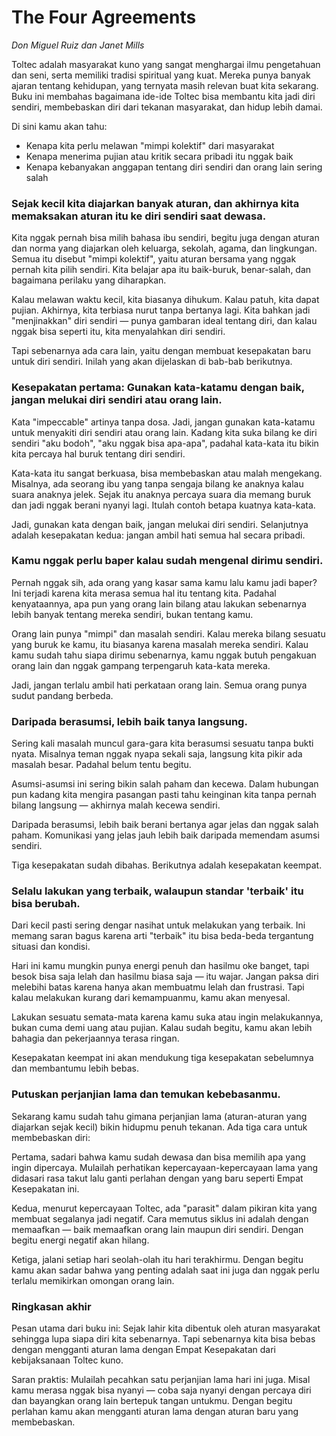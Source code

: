 # The Four Agreements  
*Don Miguel Ruiz dan Janet Mills*

Toltec adalah masyarakat kuno yang sangat menghargai ilmu pengetahuan dan seni, serta memiliki tradisi spiritual yang kuat. Mereka punya banyak ajaran tentang kehidupan, yang ternyata masih relevan buat kita sekarang. Buku ini membahas bagaimana ide-ide Toltec bisa membantu kita jadi diri sendiri, membebaskan diri dari tekanan masyarakat, dan hidup lebih damai.

Di sini kamu akan tahu:
- Kenapa kita perlu melawan "mimpi kolektif" dari masyarakat
- Kenapa menerima pujian atau kritik secara pribadi itu nggak baik
- Kenapa kebanyakan anggapan tentang diri sendiri dan orang lain sering salah

### Sejak kecil kita diajarkan banyak aturan, dan akhirnya kita memaksakan aturan itu ke diri sendiri saat dewasa.
Kita nggak pernah bisa milih bahasa ibu sendiri, begitu juga dengan aturan dan norma yang diajarkan oleh keluarga, sekolah, agama, dan lingkungan. Semua itu disebut "mimpi kolektif", yaitu aturan bersama yang nggak pernah kita pilih sendiri. Kita belajar apa itu baik-buruk, benar-salah, dan bagaimana perilaku yang diharapkan.

Kalau melawan waktu kecil, kita biasanya dihukum. Kalau patuh, kita dapat pujian. Akhirnya, kita terbiasa nurut tanpa bertanya lagi. Kita bahkan jadi "menjinakkan" diri sendiri — punya gambaran ideal tentang diri, dan kalau nggak bisa seperti itu, kita menyalahkan diri sendiri.

Tapi sebenarnya ada cara lain, yaitu dengan membuat kesepakatan baru untuk diri sendiri. Inilah yang akan dijelaskan di bab-bab berikutnya.

### Kesepakatan pertama: Gunakan kata-katamu dengan baik, jangan melukai diri sendiri atau orang lain.
Kata "impeccable" artinya tanpa dosa. Jadi, jangan gunakan kata-katamu untuk menyakiti diri sendiri atau orang lain. Kadang kita suka bilang ke diri sendiri "aku bodoh", "aku nggak bisa apa-apa", padahal kata-kata itu bikin kita percaya hal buruk tentang diri sendiri.

Kata-kata itu sangat berkuasa, bisa membebaskan atau malah mengekang. Misalnya, ada seorang ibu yang tanpa sengaja bilang ke anaknya kalau suara anaknya jelek. Sejak itu anaknya percaya suara dia memang buruk dan jadi nggak berani nyanyi lagi. Itulah contoh betapa kuatnya kata-kata.

Jadi, gunakan kata dengan baik, jangan melukai diri sendiri. Selanjutnya adalah kesepakatan kedua: jangan ambil hati semua hal secara pribadi.

### Kamu nggak perlu baper kalau sudah mengenal dirimu sendiri.
Pernah nggak sih, ada orang yang kasar sama kamu lalu kamu jadi baper? Ini terjadi karena kita merasa semua hal itu tentang kita. Padahal kenyataannya, apa pun yang orang lain bilang atau lakukan sebenarnya lebih banyak tentang mereka sendiri, bukan tentang kamu.

Orang lain punya "mimpi" dan masalah sendiri. Kalau mereka bilang sesuatu yang buruk ke kamu, itu biasanya karena masalah mereka sendiri. Kalau kamu sudah tahu siapa dirimu sebenarnya, kamu nggak butuh pengakuan orang lain dan nggak gampang terpengaruh kata-kata mereka.

Jadi, jangan terlalu ambil hati perkataan orang lain. Semua orang punya sudut pandang berbeda.

### Daripada berasumsi, lebih baik tanya langsung.
Sering kali masalah muncul gara-gara kita berasumsi sesuatu tanpa bukti nyata. Misalnya teman nggak nyapa sekali saja, langsung kita pikir ada masalah besar. Padahal belum tentu begitu.

Asumsi-asumsi ini sering bikin salah paham dan kecewa. Dalam hubungan pun kadang kita mengira pasangan pasti tahu keinginan kita tanpa pernah bilang langsung — akhirnya malah kecewa sendiri.

Daripada berasumsi, lebih baik berani bertanya agar jelas dan nggak salah paham. Komunikasi yang jelas jauh lebih baik daripada memendam asumsi sendiri.

Tiga kesepakatan sudah dibahas. Berikutnya adalah kesepakatan keempat.

### Selalu lakukan yang terbaik, walaupun standar 'terbaik' itu bisa berubah.
Dari kecil pasti sering dengar nasihat untuk melakukan yang terbaik. Ini memang saran bagus karena arti "terbaik" itu bisa beda-beda tergantung situasi dan kondisi.

Hari ini kamu mungkin punya energi penuh dan hasilmu oke banget, tapi besok bisa saja lelah dan hasilmu biasa saja — itu wajar. Jangan paksa diri melebihi batas karena hanya akan membuatmu lelah dan frustrasi. Tapi kalau melakukan kurang dari kemampuanmu, kamu akan menyesal.

Lakukan sesuatu semata-mata karena kamu suka atau ingin melakukannya, bukan cuma demi uang atau pujian. Kalau sudah begitu, kamu akan lebih bahagia dan pekerjaannya terasa ringan.

Kesepakatan keempat ini akan mendukung tiga kesepakatan sebelumnya dan membantumu lebih bebas.

### Putuskan perjanjian lama dan temukan kebebasanmu.
Sekarang kamu sudah tahu gimana perjanjian lama (aturan-aturan yang diajarkan sejak kecil) bikin hidupmu penuh tekanan. Ada tiga cara untuk membebaskan diri:

Pertama, sadari bahwa kamu sudah dewasa dan bisa memilih apa yang ingin dipercaya. Mulailah perhatikan kepercayaan-kepercayaan lama yang didasari rasa takut lalu ganti perlahan dengan yang baru seperti Empat Kesepakatan ini.

Kedua, menurut kepercayaan Toltec, ada "parasit" dalam pikiran kita yang membuat segalanya jadi negatif. Cara memutus siklus ini adalah dengan memaafkan — baik memaafkan orang lain maupun diri sendiri. Dengan begitu energi negatif akan hilang.

Ketiga, jalani setiap hari seolah-olah itu hari terakhirmu. Dengan begitu kamu akan sadar bahwa yang penting adalah saat ini juga dan nggak perlu terlalu memikirkan omongan orang lain.

### Ringkasan akhir
Pesan utama dari buku ini:
Sejak lahir kita dibentuk oleh aturan masyarakat sehingga lupa siapa diri kita sebenarnya. Tapi sebenarnya kita bisa bebas dengan mengganti aturan lama dengan Empat Kesepakatan dari kebijaksanaan Toltec kuno.

Saran praktis:
Mulailah pecahkan satu perjanjian lama hari ini juga. Misal kamu merasa nggak bisa nyanyi — coba saja nyanyi dengan percaya diri dan bayangkan orang lain bertepuk tangan untukmu. Dengan begitu perlahan kamu akan mengganti aturan lama dengan aturan baru yang membebaskan.